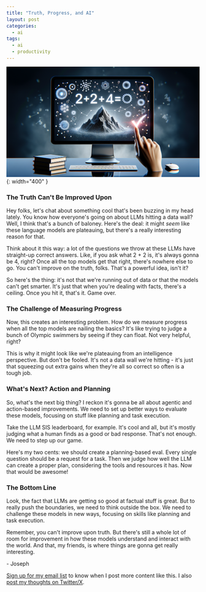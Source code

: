 ```yaml
---
title: "Truth, Progress, and AI"
layout: post
categories:
  - ai
tags:
  - ai
  - productivity
---
```

![](/assets/images/llm_truth_ceiling.png){: width="400" }
### The Truth Can't Be Improved Upon

Hey folks, let's chat about something cool that's been buzzing in my head lately. You know how everyone's going on about LLMs hitting a data wall? Well, I think that's a bunch of baloney. Here's the deal: it might *seem* like these language models are plateauing, but there's a really interesting reason for that.

Think about it this way: a lot of the questions we throw at these LLMs have straight-up correct answers. Like, if you ask what 2 + 2 is, it's always gonna be 4, right? Once all the top models get that right, there's nowhere else to go. You can't improve on the truth, folks. That's a powerful idea, isn't it?

So here's the thing: it's not that we're running out of data or that the models can't get smarter. It's just that when you're dealing with facts, there's a ceiling. Once you hit it, that's it. Game over.

### The Challenge of Measuring Progress

Now, this creates an interesting problem. How do we measure progress when all the top models are nailing the basics? It's like trying to judge a bunch of Olympic swimmers by seeing if they can float. Not very helpful, right?

This is why it might look like we're plateauing from an intelligence perspective. But don't be fooled. It's not a data wall we're hitting - it's just that squeezing out extra gains when they're all so correct so often is a tough job.

### What's Next? Action and Planning

So, what's the next big thing? I reckon it's gonna be all about agentic and action-based improvements. We need to set up better ways to evaluate these models, focusing on stuff like planning and task execution.

Take the LLM SIS leaderboard, for example. It's cool and all, but it's mostly judging what a human finds as a good or bad response. That's not enough. We need to step up our game.

Here's my two cents: we should create a planning-based eval. Every single question should be a request for a task. Then we judge how well the LLM can create a proper plan, considering the tools and resources it has. Now that would be awesome!

### The Bottom Line

Look, the fact that LLMs are getting so good at factual stuff is great. But to really push the boundaries, we need to think outside the box. We need to challenge these models in new ways, focusing on skills like planning and task execution.

Remember, you can't improve upon truth. But there's still a whole lot of room for improvement in how these models understand and interact with the world. And that, my friends, is where things are gonna get really interesting.

\- Joseph

[Sign up for my email list](https://thacker.beehiiv.com/subscribe) to know when I post more content like this.
I also [post my thoughts on Twitter/X](https://x.com/rez0__).

<meta name="twitter:card" content="summary_large_image" />
<meta name="twitter:site" content="@rez0__" />
<meta name="twitter:creator" content="@rez0__" />
<meta property="og:url" content="https://josephthacker.com/ai/2024/08/22/truth-progress-and-ai.html" />
<meta property="og:title" content="Truth, Progress, and AI" />
<meta property="og:description" content="An exploration of why LLMs appear to plateau and the need for new evaluation methods focused on planning and task execution." />
<meta property="og:image" content="https://josephthacker.com/assets/images/llm_truth_ceiling.png" />
